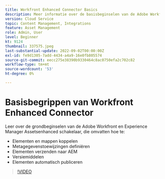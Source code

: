 ```yaml
---
title: Workfront Enhanced Connector Basics
description: Meer informatie over de basisbeginselen van de Adobe Workfront en Experience Manager Assets Enhanced Connector.
version: Cloud Service
topic: Content Management, Integrations
feature: Asset Management
role: Admin, User
level: Beginner
kt: 9124
thumbnail: 337575.jpeg
last-substantial-update: 2022-09-02T00:00:00Z
exl-id: fe9d1305-7add-4434-a4a9-16e0fb805574
source-git-commit: eecc275e38390b9330464c8ac0750efa2c702c82
workflow-type: tm+mt
source-wordcount: '53'
ht-degree: 0%

---
```


# Basisbegrippen van Workfront Enhanced Connector

Leer over de grondbeginselen van de Adobe Workfront en Experience Manager Assetsenhanced schakelaar, die omvatten hoe te:

+ Elementen en mappen koppelen
+ Metagegevenstoewijzingen definiëren
+ Elementen verzenden naar AEM
+ Versiemiddelen
+ Elementen automatisch publiceren

>[!VIDEO](https://video.tv.adobe.com/v/337575?quality=12&learn=on)
